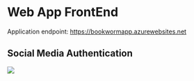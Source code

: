 # Web App FrontEnd
Application endpoint: https://bookwormapp.azurewebsites.net

## Social Media Authentication 
<img src = "https://i.imgur.com/yssrDao.jpg">



